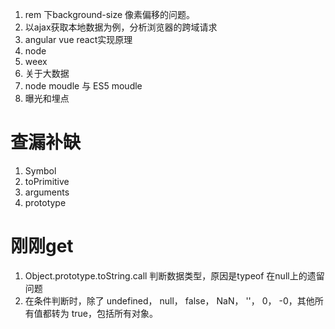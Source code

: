 1. rem 下background-size 像素偏移的问题。
2. 以ajax获取本地数据为例，分析浏览器的跨域请求
3. angular vue react实现原理
4. node
5. weex
6. 关于大数据
7. node moudle 与 ES5 moudle
8. 曝光和埋点

# 查漏补缺

1. Symbol
2. toPrimitive
3. arguments
4. prototype

# 刚刚get

1. Object.prototype.toString.call 判断数据类型，原因是typeof 在null上的遗留问题
2. 在条件判断时，除了 undefined， null， false， NaN， ''， 0， -0，其他所有值都转为 true，包括所有对象。
